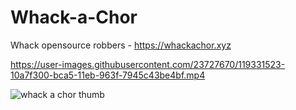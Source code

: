 # Whack-a-Chor
Whack opensource robbers - https://whackachor.xyz

https://user-images.githubusercontent.com/23727670/119331523-10a7f300-bca5-11eb-963f-7945c43be4bf.mp4

![whack a chor thumb](https://user-images.githubusercontent.com/23727670/119331507-0d146c00-bca5-11eb-9cd8-6d4316454630.jpg)



